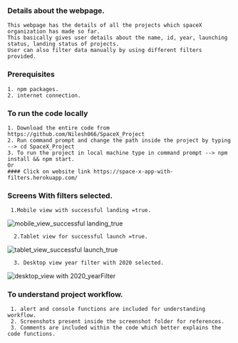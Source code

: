 ### Details about the webpage.

    This webpage has the details of all the projects which spaceX organization has made so far.
    This basically gives user details about the name, id, year, launching status, landing status of projects.
    User can also filter data manually by using different filters provided.

### Prerequisites
    1. npm packages.
    2. internet connection.
    
### To run the code locally
    1. Download the entire code from https://github.com/Nilesh066/SpaceX_Project
    2. Run command prompt and change the path inside the project by typing --> cd SpaceX_Project
    3. To run the project in local machine type in command prompt --> npm install && npm start.
    Or 
	#### Click on website link https://space-x-app-with-filters.herokuapp.com/
### Screens With filters selected.

     1.Mobile view with successful landing =true.
          
   ![mobile_view_successful landing_true](https://user-images.githubusercontent.com/70605330/96359936-b6a2e600-1135-11eb-9f79-ea54b7c48812.PNG)
   
      2.Tablet view for successful launch =true.
    
   ![tablet_view_successful launch_true](https://user-images.githubusercontent.com/70605330/96360275-4d24d680-1139-11eb-8045-7fcd11432ed0.PNG)
   
      3. Desktop view year filter with 2020 selected.
     
   ![desktop_view with 2020_yearFilter](https://user-images.githubusercontent.com/70605330/96360299-89f0cd80-1139-11eb-9239-c3625079a28d.PNG)
   
 ### To understand project workflow.
     
     1. alert and console functions are included for understanding workflow.
     2. Screenshots present inside the screenshot folder for references.
     3. Comments are included within the code which better explains the code functions.
